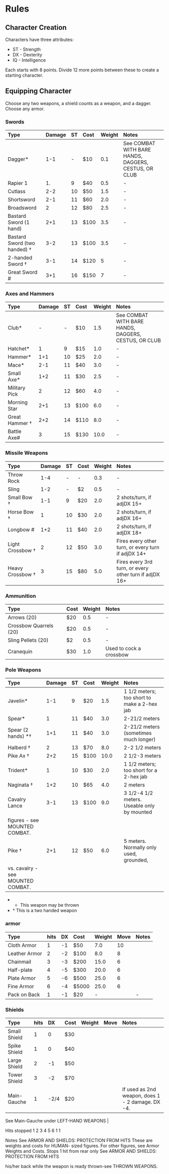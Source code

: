 # Rules 

## Character Creation

Characters have three attributes: 

- ST - Strength
- DX - Dexterity
- IQ - Intelligence

Each starts with 8 points. Divide 12 more points between these to create a starting character. 

## Equipping Character

Choose any two weapons, a shield counts as a weapon, and a dagger. Choose any armor. 

### Swords

| Type | Damage | ST | Cost | Weight | Notes |
|:-------|:--------|:---|:-----|:-------|:-------|
| Dagger*       | 1-1 | - | $10  | 0.1 | See COMBAT WITH BARE HANDS, DAGGERS, CESTUS, OR CLUB |
| Rapier 1      | 1.  | 9  | $40 | 0.5 | - |
| Cutlass       | 2-2 | 10 | $50 | 1.5 | - |
| Shortsword    | 2-1 | 11 | $60 | 2.0 | - |
| Broadsword    | 2   | 12 | $80 | 2.5 | - |
| Bastard Sword (1 hand)       | 2+1 | 13 | $100 | 3.5 | - |
| Bastard Sword (two handed) † | 3-2 | 13 | $100 | 3.5 | - |
| 2-handed Sword † | 3-1 | 14 | $120 | 5 | - |
| Great Sword #    | 3+1 | 16 | $150 | 7 | - |

### Axes and Hammers

| Type | Damage | ST | Cost | Weight | Notes |
|:-------|:--------|:---|:-----|:-------|:-------|
| Club*           | -   | -  | $10 | 1.5 | See COMBAT WITH BARE HANDS, DAGGERS, CESTUS, OR CLUB |
| Hatchet*        | 1   | 9  | $15 | 1.0 | - |
| Hammer*        | 1+1 | 10 | $25 | 2.0 | - |
| Mace*           | 2-1 | 11 | $40 | 3.0 | - |
| Small Axe*      | 1+2 | 11 | $30 | 2.5 | - |
| Military Pick   | 2   | 12 | $60 | 4.0 | - |
| Morning Star    | 2+1 | 13 | $100 | 6.0 | - |
| Great Hammer †  | 2+2 | 14 | $110 | 8.0 | - |
| Battle Axe#      | 3   | 15 | $130 | 10.0 | - |

### Missile Weapons

| Type | Damage | ST | Cost | Weight | Notes |
|:-------|:--------|:---|:-----|:-------|:-------|
| Throw Rock     | 1-4 | - | - | 0.3 | - |
| Sling           | 1-2 | - | $2 | 0.5 | - |
| Small Bow †    | 1-1 | 9 | $20 | 2.0 | 2 shots/turn, if adjDX 15+ |
| Horse Bow †     | 1   | 10 | $30 | 2.0 | 2 shots/turn, if adjDX 16+ |
| Longbow #       | 1+2 | 11 | $40 | 2.0 | 2 shots/turn, if adjDX 18+ |
| Light Crossbow † | 2 | 12 | $50 | 3.0 | Fires every other turn, or every turn if adjDX 14+ |
| Heavy Crossbow † | 3 | 15 | $80 | 5.0 | Fires every 3rd turn, or every other turn if adjDX 16+ |

### Ammunition

| Type | Cost | Weight | Notes |
|:-------|:--------|:---|:-----|
| Arrows (20)            | $20 | 0.5 | - |
| Crossbow Quarrels (20) | $20 | 0.5 | - |
| Sling Pellets (20)     | $2 | 0.5 | - |
| Cranequin              | $30 | 1.0 | Used to cock a crossbow |

### Pole Weapons

| Type | Damage | ST | Cost | Weight | Notes |
|:-------------|:--------|:---|:-----|:-------|:-------|
| Javelin* | 1-1 | 9 | $20 | 1.5 | 1 1/2 meters; too short to make a 2-hex jab |
| Spear*   | 1   | 11 | $40 | 3.0 | 2-21/2 meters |
| Spear (2 hands) *† | 1+1 | 11 | $40 | 3.0 | 2-21/2 meters (sometimes much longer) |
| Halberd † | 2 | 13 | $70 | 8.0 | 2-2 1/2 meters |
| Pike Ax † | 2+2 | 15 | $100 | 10.0 | 2 1/2-3 meters |
| Trident*  | 1 | 10 | $30 | 2.0 | 1 1/2 meters; too short for a 2-hex jab |
| Naginata † | 1+2 | 10 | $65 | 4.0 | 2 meters |
| Cavalry Lance | 3-1 | 13 | $100 | 9.0 | 3 1/2-4 1/2 meters. Useable only by mounted
figures - see MOUNTED COMBAT. |
| Pike †    | 2+1 | 12 | $50 | 6.0 | 5 meters. Normally only used, grounded,
vs. cavalry - see MOUNTED COMBAT. |

- * This weapon may be thrown
- † This is a two handed weapon

### armor

| Type | hits | DX | Cost | Weight | Move | Notes |
|:-----|:-----|:---|:-----|:-------|:-----|:------|
| Cloth Armor   | 1 | -1 | $50   | 7.0  | 10 |  |
| Leather Armor | 2 | -2 | $100  | 8.0  | 8 |  |
| Chainmail     | 3 | -3 | $200  | 15.0 | 6 |  |
| Half-plate    | 4 | -5 | $300  | 20.0 | 6 |  |
| Plate Armor   | 5 | -6 | $500  | 25.0 | 6 |  |
| Fine Armor    | 6 | -4 | $5000 | 25.0 | 6 |  |
| Pack on Back  | 1 | -1 | $20   | - |  | - |


### Shields 

| Type | hits | DX | Cost | Weight | Move | Notes |
|:-----|:-----|:---|:-----|:-------|:-----|:------|
| Small Shield | 1 |  0 | $30 |  |  |  |
| Spike Shield | 1 |  0 | $40 |  |  |  |
| Large Shield | 2 | -1 | $50 |  |  |  |
| Tower Shield | 3 | -2 | $70 |  |  |  |
| Main-Gauche  | 1 | -2/4 | $20 |  |  | If used as 2nd weapon, does 1 - 2 damage. DX -4.
See Main-Gauche under
LEFT-HAND WEAPONS |

  
Hits stopped
1
2 3 4 5 6 1
1

Notes
See ARMOR AND SHIELDS: PROTECTION FROM HITS
These are weights and costs for HUMAN- sized figures.
For other figures, see
Armor Weights and Costs.
Stops 1 hit from rear only
See ARMOR AND SHIELDS:
PROTECTION FROM HITS

his/her back while the weapon is ready
thrown-see THROWN WEAPONS.

